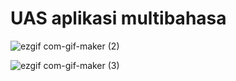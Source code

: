 # UAS aplikasi multibahasa



![ezgif com-gif-maker (2)](https://user-images.githubusercontent.com/95610107/149335951-cbaa4e2b-dfcc-41c0-9e9c-d475b0321196.gif)




![ezgif com-gif-maker (3)](https://user-images.githubusercontent.com/95610107/149336037-a1758f79-db20-48d8-9590-2cdc0e53da62.gif)
